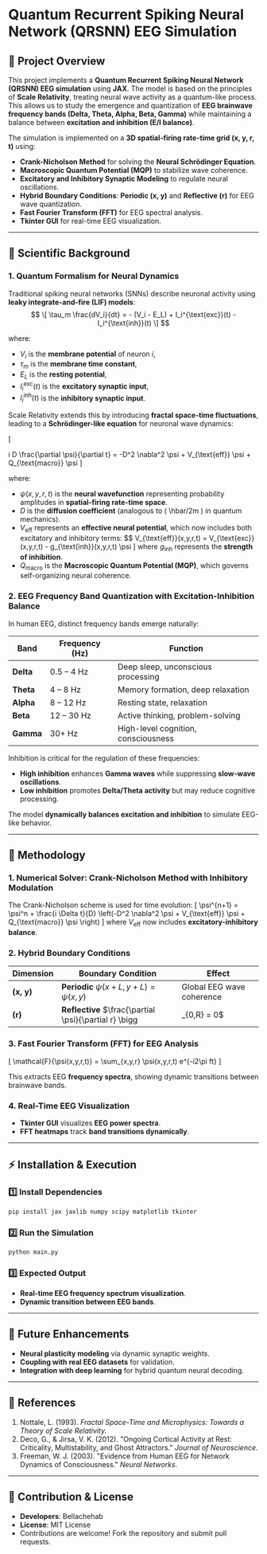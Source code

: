 # Quantum Recurrent Spiking Neural Network (QRSNN) EEG Simulation

## **📌 Project Overview**
This project implements a **Quantum Recurrent Spiking Neural Network (QRSNN) EEG simulation** using **JAX**. The model is based on the principles of **Scale Relativity**, treating neural wave activity as a quantum-like process. This allows us to study the emergence and quantization of **EEG brainwave frequency bands (Delta, Theta, Alpha, Beta, Gamma)** while maintaining a balance between **excitation and inhibition (E/I balance)**.

The simulation is implemented on a **3D spatial-firing rate-time grid (x, y, r, t)** using:
- **Crank-Nicholson Method** for solving the **Neural Schrödinger Equation**.
- **Macroscopic Quantum Potential (MQP)** to stabilize wave coherence.
- **Excitatory and Inhibitory Synaptic Modeling** to regulate neural oscillations.
- **Hybrid Boundary Conditions**: **Periodic (x, y)** and **Reflective (r)** for EEG wave quantization.
- **Fast Fourier Transform (FFT)** for EEG spectral analysis.
- **Tkinter GUI** for real-time EEG visualization.

---
## **🧠 Scientific Background**

### **1. Quantum Formalism for Neural Dynamics**
Traditional spiking neural networks (SNNs) describe neuronal activity using **leaky integrate-and-fire (LIF) models**:
$$
\[
\tau_m \frac{dV_i}{dt} = - (V_i - E_L) + I_i^{\text{exc}}(t) - I_i^{\text{inh}}(t)
\]
$$

where:
- $V_i$ is the **membrane potential** of neuron $i$,
- $\tau_m$ is the **membrane time constant**, 
- $E_L$ is the **resting potential**, 
- $I_i^{\text{exc}}(t)$ is the **excitatory synaptic input**,
- $I_i^{\text{inh}}(t)$ is the **inhibitory synaptic input**.

Scale Relativity extends this by introducing **fractal space-time fluctuations**, leading to a **Schrödinger-like equation** for neuronal wave dynamics:

\[

i D \frac{\partial \psi}{\partial t} = -D^2 \nabla^2 \psi + V_{\text{eff}} \psi + Q_{\text{macro}} \psi
\]

where:
- $\psi(x,y,r,t)$ is the **neural wavefunction** representing probability amplitudes in **spatial-firing rate-time space**.
- $D$ is the **diffusion coefficient** (analogous to \( \hbar/2m \) in quantum mechanics).
- $V_{\text{eff}}$ represents an **effective neural potential**, which now includes both excitatory and inhibitory terms:
 $$
  V_{\text{eff}}(x,y,r,t) = V_{\text{exc}}(x,y,r,t) - g_{\text{inh}}(x,y,r,t) \psi
  \]
  where $g_{\text{inh}}$ represents the **strength of inhibition**.
- $Q_{\text{macro}}$ is the **Macroscopic Quantum Potential (MQP)**, which governs self-organizing neural coherence.

### **2. EEG Frequency Band Quantization with Excitation-Inhibition Balance**
In human EEG, distinct frequency bands emerge naturally:

| **Band** | **Frequency (Hz)** | **Function** |
|---------|-----------------|------------------|
| **Delta** | 0.5 – 4 Hz | Deep sleep, unconscious processing |
| **Theta** | 4 – 8 Hz | Memory formation, deep relaxation |
| **Alpha** | 8 – 12 Hz | Resting state, relaxation |
| **Beta** | 12 – 30 Hz | Active thinking, problem-solving |
| **Gamma** | 30+ Hz | High-level cognition, consciousness |

Inhibition is critical for the regulation of these frequencies:
- **High inhibition** enhances **Gamma waves** while suppressing **slow-wave oscillations**.
- **Low inhibition** promotes **Delta/Theta activity** but may reduce cognitive processing.

The model **dynamically balances excitation and inhibition** to simulate EEG-like behavior.

---
## **🔬 Methodology**
### **1. Numerical Solver: Crank-Nicholson Method with Inhibitory Modulation**
The Crank-Nicholson scheme is used for time evolution:
\[
\psi^{n+1} = \psi^n + \frac{i \Delta t}{D} \left(-D^2 \nabla^2 \psi + V_{\text{eff}} \psi + Q_{\text{macro}} \psi \right)
\]
where $V_{\text{eff}}$ now includes **excitatory-inhibitory balance**.

### **2. Hybrid Boundary Conditions**
| **Dimension** | **Boundary Condition** | **Effect** |
|--------------|---------------------|-------------|
| **(x, y)** | **Periodic** $\psi(x+L, y+L) = \psi(x,y)$ | Global EEG wave coherence |
| **(r)** | **Reflective** $\frac{\partial \psi}{\partial r} \bigg|_{0,R} = 0$ | Quantization of EEG bands |

### **3. Fast Fourier Transform (FFT) for EEG Analysis**
\[
\mathcal{F}\{\psi(x,y,r,t)\} = \sum_{x,y,r} \psi(x,y,r,t) e^{-i2\pi ft}
\]

This extracts EEG **frequency spectra**, showing dynamic transitions between brainwave bands.

### **4. Real-Time EEG Visualization**
- **Tkinter GUI** visualizes **EEG power spectra**.
- **FFT heatmaps** track **band transitions dynamically**.

---
## **⚡ Installation & Execution**
### **1️⃣ Install Dependencies**
```bash
pip install jax jaxlib numpy scipy matplotlib tkinter
```
### **2️⃣ Run the Simulation**
```bash
python main.py
```
### **3️⃣ Expected Output**
- **Real-time EEG frequency spectrum visualization**.
- **Dynamic transition between EEG bands**.

---
## **🚀 Future Enhancements**
- **Neural plasticity modeling** via dynamic synaptic weights.
- **Coupling with real EEG datasets** for validation.
- **Integration with deep learning** for hybrid quantum neural decoding.

---
## **📜 References**
1. Nottale, L. (1993). *Fractal Space-Time and Microphysics: Towards a Theory of Scale Relativity.*
2. Deco, G., & Jirsa, V. K. (2012). "Ongoing Cortical Activity at Rest: Criticality, Multistability, and Ghost Attractors." *Journal of Neuroscience*.
3. Freeman, W. J. (2003). "Evidence from Human EEG for Network Dynamics of Consciousness." *Neural Networks*.

---
## **🎯 Contribution & License**
- **Developers**: Bellachehab
- **License**: MIT License
- Contributions are welcome! Fork the repository and submit pull requests.

